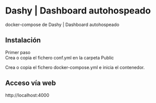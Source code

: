 # Dashy | Dashboard autohospeado
docker-compose de Dashy | Dashboard autohospeado
## Instalación
Primer paso <br>
Crea o copia el fichero conf.yml en la carpeta Public <br><p>
Crea o copia el fichero docker-compose.yml e inicia el contenedor. <br>
## Acceso vía web
http://localhost:4000
